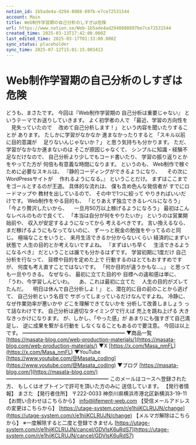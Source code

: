 ```yaml
---
notion_id: 1b5ade4a-d294-8088-897b-e7ce72531544
account: Main
title: Web制作学習期の自己分析のしすぎは危険
url: https://www.notion.so/Web-1b5ade4ad2948088897be7ce72531544
created_time: 2025-03-13T17:42:00.000Z
last_edited_time: 2025-03-17T01:33:00.000Z
sync_status: placeholder
sync_time: 2025-07-12T15:01:15.003413
---
```

# Web制作学習期の自己分析のしすぎは危険

どうも、まさたです。
今回は『Web制作学習期の
自己分析は重要じゃない』
というテーマでお送りしていきます。
よく初学者の人で
「最近、学習の方向性を
　見失っていたので
　改めて自己分析します！」
という内容を聞いたりすることが
あります。
たしかに学習がなかなか
進まなかったりすると
「スキル以前に目的意識が
　足りないんじゃないか？」
と思う気持ちも分かります。
ただ、学習がなかなか進まないのは
そこが原因じゃなくて、
シンプルに知識・経験不足なだけなので、
自己分析より少しでもコード書いたり、
学習の振り返りとかをやってた方が
何倍も有意義な時間になります。
というのも、
Web制作で稼ぐために必要なスキルは、
『静的コーディングができるようになり、
　その次にWordPressサイトが
　作れるようになる。』
ということだけ。
まずはここまでをゴールとするのが王道。
具体的な流れは、
僕も含め色んな発信者が
すでにロードマップや
教材を出しているので、
その中で1つに絞って
やりきればいいだけです。
Web制作をやる目的も、
「とりあえず独立できるレベルになろう」
「今より贅沢したいから、
　一旦月50万以上稼げるようになろう」
最初はこんなレベルのもので良くて、
「本当は自分が何をやりたいか」
というのは営業開始前や、
収入が安定するようになってから
考えるべきです。
言い換えるなら、
まだ稼げるようにもなってないのに、
ずーっと税金の勉強をやってるのと同じ。
極端なことをいうと、
来月生活できるか分からないくらい
経済的にまずい状態で
人生の目的とか考えないですよね。
『まずはいち早く
　生活できるようになるべき』
だということは誰でも分かるはずです。
学習初期に1度だけ
自己分析を行なって、
目標や目的を定めた上で
行動するのはとてもおすすめですが、
何度も考え直すことではないです。
「何か目的が違うかもな…。」
と思っても一旦やりきる。
なぜなら、
最初に立てた目的や
目標への違和感は単に、
「うわ、今学習しんどいわ。
　あ、これは最初に立てた
　人生の目的がズレてたんだ。
　明日は休んで自己分析しよ！」
と、潜在的に目の前のことから逃げて、
自己分析という名目で
サボってしまっているだけなんですよね。
冷静に、
なぜ作業効率が悪いかや
どこを理解できてないかを
分析して改善しましょう
って話なわけです。
自己分析は適切なタイミングで行えば
売上を跳ね上げる
大きなきっかけになります。
が、しかし、「やった感」が
あまりにも強すぎて自己満足し、
逆に成果を繋がる行動を
しなくなることもあるので要注意。
今回は以上です。
━━━━━━━━━━━━━━━━━━━━
▼商品一覧
[https://masata-blog.com/web-production-materials/](https://masata-blog.com/web-production-materials/)
▼X
[https://x.com/Masa_nmFL](https://x.com/Masa_nmFL)
▼YouTube
[https://www.youtube.com/@Masata_coding](https://www.youtube.com/@Masata_coding)
▼ブログ
[https://masata-blog.com/](https://masata-blog.com/)
━━━━━━━━━━━━━━━━━━━━
このメールはコースへ登録された方、
もしくはオプトインで許可を頂いた方のみに
送信しています。
【発行者情報】
まさた
【発行者住所】
〒222-0033
神奈川県横浜市港北区新横浜3-19-11
【お問い合わせはこちらから】
[info@lifement-web.com](mailto:info@lifement-web.com)
【受信メールアドレスの変更はこちらから】
[https://utage-system.com/r/e1hijKCLRUJN/change](https://utage-system.com/r/e1hijKCLRUJN/change)
【メルマガ解除はこちらから】
※一度解除すると二度と登録できません
[https://utage-system.com/r/e1hijKCLRUJN/cancel/GDVlsK6uRdS7](https://utage-system.com/r/e1hijKCLRUJN/cancel/GDVlsK6uRdS7)